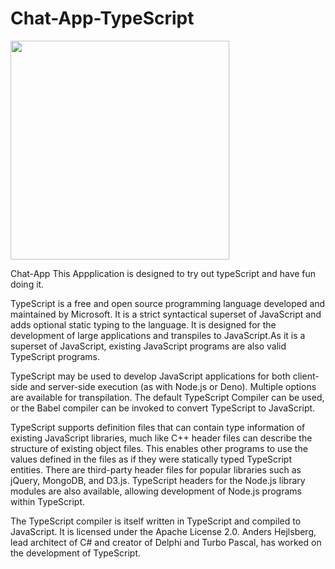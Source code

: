 # Chat-App-TypeScript

<img src="https://serokell.io/files/0u/0ufu1q21.js-ts.jpg" height="350" width="auto" alt="">

Chat-App This Appplication is designed to try out typeScript and have fun doing it.

TypeScript is a free and open source programming language developed and maintained by Microsoft. It is a strict syntactical superset of JavaScript and adds optional static typing to the language. It is designed for the development of large applications and transpiles to JavaScript.As it is a superset of JavaScript, existing JavaScript programs are also valid TypeScript programs.

TypeScript may be used to develop JavaScript applications for both client-side and server-side execution (as with Node.js or Deno). Multiple options are available for transpilation. The default TypeScript Compiler can be used, or the Babel compiler can be invoked to convert TypeScript to JavaScript.

TypeScript supports definition files that can contain type information of existing JavaScript libraries, much like C++ header files can describe the structure of existing object files. This enables other programs to use the values defined in the files as if they were statically typed TypeScript entities. There are third-party header files for popular libraries such as jQuery, MongoDB, and D3.js. TypeScript headers for the Node.js library modules are also available, allowing development of Node.js programs within TypeScript.

The TypeScript compiler is itself written in TypeScript and compiled to JavaScript. It is licensed under the Apache License 2.0. Anders Hejlsberg, lead architect of C# and creator of Delphi and Turbo Pascal, has worked on the development of TypeScript.
